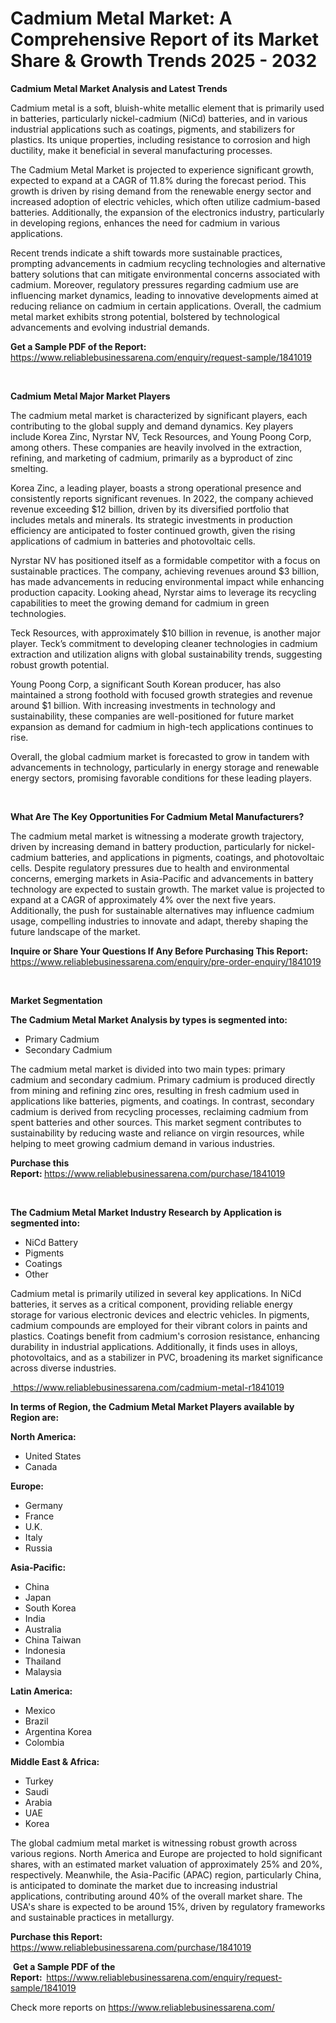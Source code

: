 <p><h1>Cadmium Metal Market: A Comprehensive Report of its Market Share & Growth Trends 2025 - 2032</h1></p><p><strong>Cadmium Metal Market Analysis and Latest Trends</strong></p>
<p><p>Cadmium metal is a soft, bluish-white metallic element that is primarily used in batteries, particularly nickel-cadmium (NiCd) batteries, and in various industrial applications such as coatings, pigments, and stabilizers for plastics. Its unique properties, including resistance to corrosion and high ductility, make it beneficial in several manufacturing processes.</p><p>The Cadmium Metal Market is projected to experience significant growth, expected to expand at a CAGR of 11.8% during the forecast period. This growth is driven by rising demand from the renewable energy sector and increased adoption of electric vehicles, which often utilize cadmium-based batteries. Additionally, the expansion of the electronics industry, particularly in developing regions, enhances the need for cadmium in various applications.</p><p>Recent trends indicate a shift towards more sustainable practices, prompting advancements in cadmium recycling technologies and alternative battery solutions that can mitigate environmental concerns associated with cadmium. Moreover, regulatory pressures regarding cadmium use are influencing market dynamics, leading to innovative developments aimed at reducing reliance on cadmium in certain applications. Overall, the cadmium metal market exhibits strong potential, bolstered by technological advancements and evolving industrial demands.</p></p>
<p><strong>Get a Sample PDF of the Report:&nbsp;</strong> <a href="https://www.reliablebusinessarena.com/enquiry/request-sample/1841019?utm_campaign=3569&utm_medium=2&utm_source=Github&utm_content=ia&utm_term=01042025&utm_id=cadmium-metal">https://www.reliablebusinessarena.com/enquiry/request-sample/1841019</a></p>
<p>&nbsp;</p>
<p><strong>Cadmium Metal Major Market Players</strong></p>
<p><p>The cadmium metal market is characterized by significant players, each contributing to the global supply and demand dynamics. Key players include Korea Zinc, Nyrstar NV, Teck Resources, and Young Poong Corp, among others. These companies are heavily involved in the extraction, refining, and marketing of cadmium, primarily as a byproduct of zinc smelting.</p><p>Korea Zinc, a leading player, boasts a strong operational presence and consistently reports significant revenues. In 2022, the company achieved revenue exceeding $12 billion, driven by its diversified portfolio that includes metals and minerals. Its strategic investments in production efficiency are anticipated to foster continued growth, given the rising applications of cadmium in batteries and photovoltaic cells.</p><p>Nyrstar NV has positioned itself as a formidable competitor with a focus on sustainable practices. The company, achieving revenues around $3 billion, has made advancements in reducing environmental impact while enhancing production capacity. Looking ahead, Nyrstar aims to leverage its recycling capabilities to meet the growing demand for cadmium in green technologies.</p><p>Teck Resources, with approximately $10 billion in revenue, is another major player. Teck’s commitment to developing cleaner technologies in cadmium extraction and utilization aligns with global sustainability trends, suggesting robust growth potential.</p><p>Young Poong Corp, a significant South Korean producer, has also maintained a strong foothold with focused growth strategies and revenue around $1 billion. With increasing investments in technology and sustainability, these companies are well-positioned for future market expansion as demand for cadmium in high-tech applications continues to rise.</p><p>Overall, the global cadmium market is forecasted to grow in tandem with advancements in technology, particularly in energy storage and renewable energy sectors, promising favorable conditions for these leading players.</p></p>
<p>&nbsp;</p>
<p><strong>What Are The Key Opportunities For Cadmium Metal Manufacturers?</strong></p>
<p><p>The cadmium metal market is witnessing a moderate growth trajectory, driven by increasing demand in battery production, particularly for nickel-cadmium batteries, and applications in pigments, coatings, and photovoltaic cells. Despite regulatory pressures due to health and environmental concerns, emerging markets in Asia-Pacific and advancements in battery technology are expected to sustain growth. The market value is projected to expand at a CAGR of approximately 4% over the next five years. Additionally, the push for sustainable alternatives may influence cadmium usage, compelling industries to innovate and adapt, thereby shaping the future landscape of the market.</p></p>
<p><strong>Inquire or Share Your Questions If Any Before Purchasing This Report:</strong> <a href="https://www.reliablebusinessarena.com/enquiry/pre-order-enquiry/1841019?utm_campaign=3569&utm_medium=2&utm_source=Github&utm_content=ia&utm_term=01042025&utm_id=cadmium-metal">https://www.reliablebusinessarena.com/enquiry/pre-order-enquiry/1841019</a></p>
<p>&nbsp;</p>
<p><strong>Market Segmentation</strong></p>
<p><strong>The Cadmium Metal Market Analysis by types is segmented into:</strong></p>
<p><ul><li>Primary Cadmium</li><li>Secondary Cadmium</li></ul></p>
<p><p>The cadmium metal market is divided into two main types: primary cadmium and secondary cadmium. Primary cadmium is produced directly from mining and refining zinc ores, resulting in fresh cadmium used in applications like batteries, pigments, and coatings. In contrast, secondary cadmium is derived from recycling processes, reclaiming cadmium from spent batteries and other sources. This market segment contributes to sustainability by reducing waste and reliance on virgin resources, while helping to meet growing cadmium demand in various industries.</p></p>
<p><strong>Purchase this Report:&nbsp;</strong><a href="https://www.reliablebusinessarena.com/purchase/1841019?utm_campaign=3569&utm_medium=2&utm_source=Github&utm_content=ia&utm_term=01042025&utm_id=cadmium-metal">https://www.reliablebusinessarena.com/purchase/1841019</a></p>
<p>&nbsp;</p>
<p><strong>The Cadmium Metal Market Industry Research by Application is segmented into:</strong></p>
<p><ul><li>NiCd Battery</li><li>Pigments</li><li>Coatings</li><li>Other</li></ul></p>
<p><p>Cadmium metal is primarily utilized in several key applications. In NiCd batteries, it serves as a critical component, providing reliable energy storage for various electronic devices and electric vehicles. In pigments, cadmium compounds are employed for their vibrant colors in paints and plastics. Coatings benefit from cadmium's corrosion resistance, enhancing durability in industrial applications. Additionally, it finds uses in alloys, photovoltaics, and as a stabilizer in PVC, broadening its market significance across diverse industries.</p></p>
<p><a href="https://www.reliablebusinessarena.com/cadmium-metal-r1841019?utm_campaign=3569&utm_medium=2&utm_source=Github&utm_content=ia&utm_term=01042025&utm_id=cadmium-metal">&nbsp;https://www.reliablebusinessarena.com/cadmium-metal-r1841019</a></p>
<p><strong>In terms of Region, the Cadmium Metal Market Players available by Region are:</strong></p>
<p>
    <p> <strong> North America: </strong>
        <ul>
            <li>United States</li>
            <li>Canada</li>
        </ul>
        </p> 
    <p> <strong> Europe: </strong>
        <ul>
            <li>Germany</li>
            <li>France</li>
            <li>U.K.</li>
            <li>Italy</li>
            <li>Russia</li>
        </ul>
        </p> 
    <p> <strong> Asia-Pacific: </strong>
        <ul>
            <li>China</li>
            <li>Japan</li>
            <li>South Korea</li>
            <li>India</li>
            <li>Australia</li>
            <li>China Taiwan</li>
            <li>Indonesia</li>
            <li>Thailand</li>
            <li>Malaysia</li>
        </ul>
        </p> 
    <p> <strong> Latin America: </strong>
        <ul>
            <li>Mexico</li>
            <li>Brazil</li>
            <li>Argentina Korea</li>
            <li>Colombia</li>
        </ul>
        </p> 
    <p> <strong> Middle East & Africa: </strong>
        <ul>
            <li>Turkey</li>
            <li>Saudi</li>
            <li>Arabia</li>
            <li>UAE</li>
            <li>Korea</li>
        </ul>
    </p>
    </p>
<p><p>The global cadmium metal market is witnessing robust growth across various regions. North America and Europe are projected to hold significant shares, with an estimated market valuation of approximately 25% and 20%, respectively. Meanwhile, the Asia-Pacific (APAC) region, particularly China, is anticipated to dominate the market due to increasing industrial applications, contributing around 40% of the overall market share. The USA's share is expected to be around 15%, driven by regulatory frameworks and sustainable practices in metallurgy.</p></p>
<p><strong>Purchase this Report: </strong><a href="https://www.reliablebusinessarena.com/purchase/1841019?utm_campaign=3569&utm_medium=2&utm_source=Github&utm_content=ia&utm_term=01042025&utm_id=cadmium-metal">https://www.reliablebusinessarena.com/purchase/1841019</a></p>
<p>&nbsp;<strong>Get a Sample PDF of the Report:&nbsp;&nbsp;</strong><a href="https://www.reliablebusinessarena.com/enquiry/request-sample/1841019?utm_campaign=3569&utm_medium=2&utm_source=Github&utm_content=ia&utm_term=01042025&utm_id=cadmium-metal">https://www.reliablebusinessarena.com/enquiry/request-sample/1841019</a></p>
<p><strong></strong></p>
<p>Check more reports on <a href="https://www.reliablebusinessarena.com/?utm_campaign=3569&utm_medium=2&utm_source=Github&utm_content=ia&utm_term=01042025&utm_id=cadmium-metal">https://www.reliablebusinessarena.com/</a></p>